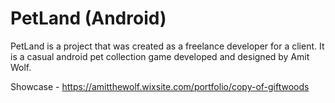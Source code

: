 # PetLand (Android)

PetLand is a project that was created as a freelance developer for a client.
It is a casual android pet collection game developed and designed by Amit Wolf.


Showcase - https://amitthewolf.wixsite.com/portfolio/copy-of-giftwoods
